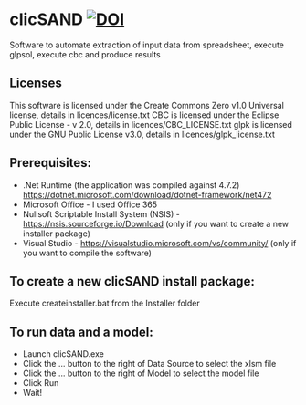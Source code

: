 # clicSAND [![DOI](https://zenodo.org/badge/DOI/10.5281/zenodo.4593220.svg)](https://doi.org/10.5281/zenodo.4593220)


Software to automate extraction of input data from spreadsheet, execute glpsol, execute cbc and produce results

## Licenses
This software is licensed under the Create Commons Zero v1.0 Universal license, details in licences/license.txt
CBC is licensed under the Eclipse Public License - v 2.0, details in licences/CBC_LICENSE.txt
glpk is licensed under the GNU Public License v3.0, details in licences/glpk_license.txt

## Prerequisites:
- .Net Runtime (the application was compiled against 4.7.2) https://dotnet.microsoft.com/download/dotnet-framework/net472
- Microsoft Office - I used Office 365
- Nullsoft Scriptable Install System (NSIS) - https://nsis.sourceforge.io/Download (only if you want to create a new installer package)
- Visual Studio - https://visualstudio.microsoft.com/vs/community/ (only if you want to compile the software)

## To create a new clicSAND install package:
Execute createinstaller.bat from the Installer folder

## To run data and a model:
- Launch clicSAND.exe
- Click the ... button to the right of Data Source to select the xlsm file
- Click the ... button to the right of Model to select the model file
- Click Run
- Wait!

